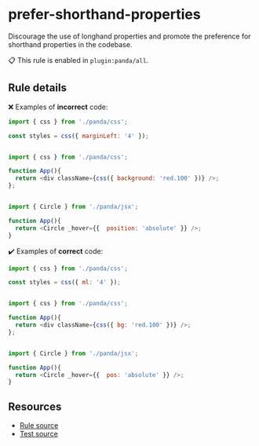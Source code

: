 [//]: # (This file is generated by eslint-docgen. Do not edit it directly.)

# prefer-shorthand-properties

Discourage the use of longhand properties and promote the preference for shorthand properties in the codebase.

📋 This rule is enabled in `plugin:panda/all`.

## Rule details

❌ Examples of **incorrect** code:
```js
import { css } from './panda/css';

const styles = css({ marginLeft: '4' });
```
```js

import { css } from './panda/css';

function App(){
  return <div className={css({ background: 'red.100' })} />;
};
```
```js

import { Circle } from './panda/jsx';

function App(){
  return <Circle _hover={{  position: 'absolute' }} />;
}
```

✔️ Examples of **correct** code:
```js
import { css } from './panda/css';

const styles = css({ ml: '4' });
```
```js

import { css } from './panda/css';

function App(){
  return <div className={css({ bg: 'red.100' })} />;
};
```
```js

import { Circle } from './panda/jsx';

function App(){
  return <Circle _hover={{  pos: 'absolute' }} />;
}
```

## Resources

* [Rule source](/plugin/src/rules/prefer-shorthand-properties.ts)
* [Test source](/plugin/tests/prefer-shorthand-properties.test.ts)
